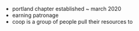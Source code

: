 - portland chapter established ~ march 2020
- earning patronage
- coop is a group of people pull their resources to